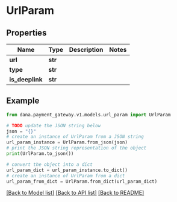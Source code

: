 # UrlParam


## Properties

Name | Type | Description | Notes
------------ | ------------- | ------------- | -------------
**url** | **str** |  | 
**type** | **str** |  | 
**is_deeplink** | **str** |  | 

## Example

```python
from dana.payment_gateway.v1.models.url_param import UrlParam

# TODO update the JSON string below
json = "{}"
# create an instance of UrlParam from a JSON string
url_param_instance = UrlParam.from_json(json)
# print the JSON string representation of the object
print(UrlParam.to_json())

# convert the object into a dict
url_param_dict = url_param_instance.to_dict()
# create an instance of UrlParam from a dict
url_param_from_dict = UrlParam.from_dict(url_param_dict)
```
[[Back to Model list]](../README.md#documentation-for-models) [[Back to API list]](../README.md#documentation-for-api-endpoints) [[Back to README]](../README.md)


